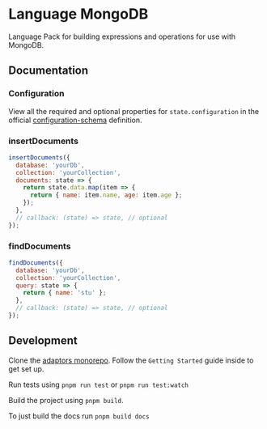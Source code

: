 # Language MongoDB

Language Pack for building expressions and operations for use with MongoDB.

## Documentation

### Configuration

View all the required and optional properties for `state.configuration` in the
official
[configuration-schema](https://docs.openfn.org/adaptors/packages/mongodb-configuration-schema/)
definition.

### insertDocuments

```js
insertDocuments({
  database: 'yourDb',
  collection: 'yourCollection',
  documents: state => {
    return state.data.map(item => {
      return { name: item.name, age: item.age };
    });
  },
  // callback: (state) => state, // optional
});
```

### findDocuments

```js
findDocuments({
  database: 'yourDb',
  collection: 'yourCollection',
  query: state => {
    return { name: 'stu' };
  },
  // callback: (state) => state, // optional
});
```

## Development

Clone the [adaptors monorepo](https://github.com/OpenFn/adaptors). Follow the
`Getting Started` guide inside to get set up.

Run tests using `pnpm run test` or `pnpm run test:watch`

Build the project using `pnpm build`.

To just build the docs run `pnpm build docs`
